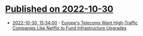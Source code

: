 # [Published on 2022-10-30](index.md)

* [2022-10-30, 15:34:00](https://tech.slashdot.org/story/22/10/30/0220208/europes-telecoms-want-high-traffic-companies-like-netflix-to-fund-infrastructure-upgrades?utm_source=rss1.0mainlinkanon&utm_medium=feed) - [Europe's Telecoms Want High-Traffic Companies Like Netflix to Fund Infrastructure Upgrades](https://tech.slashdot.org/story/22/10/30/0220208/europes-telecoms-want-high-traffic-companies-like-netflix-to-fund-infrastructure-upgrades?utm_source=rss1.0mainlinkanon&utm_medium=feed)
